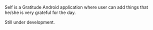 Self is a Gratitude Android application where user can add things that he/she 
is very grateful for the day.

Still under development.
